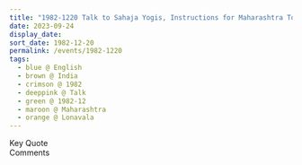 ```yaml
---
title: "1982-1220 Talk to Sahaja Yogis, Instructions for Maharashtra Tour, Lonavala (67 kms NNW of Pune), Maharashtra, India"
date: 2023-09-24
display_date: 
sort_date: 1982-12-20
permalink: /events/1982-1220
tags:
  - blue @ English
  - brown @ India
  - crimson @ 1982
  - deeppink @ Talk
  - green @ 1982-12
  - maroon @ Maharashtra
  - orange @ Lonavala
---
```


<wave-list>
  <list-title color="green" width="75">Key Quote</list-title>
  <list-item color="BlanchedAlmond"  width="200"></list-item>
  <list-item color="Lavender"></list-item>
  <list-item color="BlanchedAlmond"></list-item>
</wave-list>

<br>

<wave-list>
  <list-title color="green" width="75">Comments</list-title>
  <list-item color="BlanchedAlmond"  width="200"></list-item>
  <list-item color="Lavender"></list-item>
  <list-item color="BlanchedAlmond"></list-item>
</wave-list>